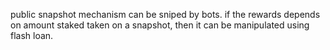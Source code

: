 public snapshot mechanism can be sniped by bots. if the rewards depends on amount staked taken on a snapshot, then it can be manipulated using flash loan.
